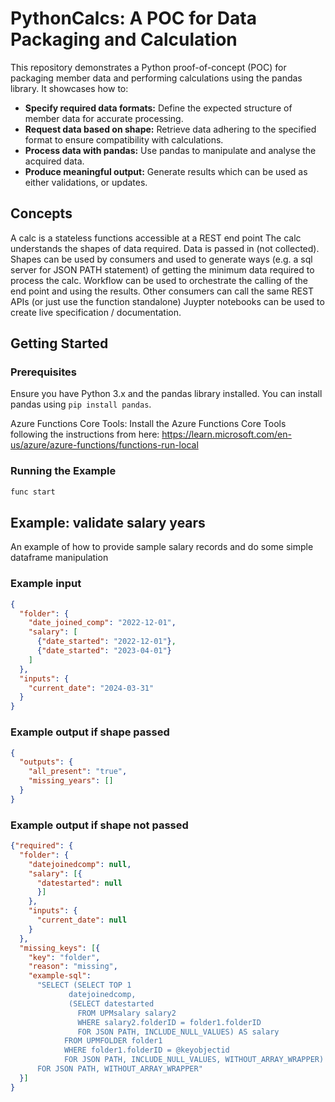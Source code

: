 # PythonCalcs: A POC for Data Packaging and Calculation

This repository demonstrates a Python proof-of-concept (POC) for packaging member data and performing calculations using the pandas library. It showcases how to:

- **Specify required data formats:** Define the expected structure of member data for accurate processing.
- **Request data based on shape:** Retrieve data adhering to the specified format to ensure compatibility with calculations.
- **Process data with pandas:** Use pandas to manipulate and analyse the acquired data.
- **Produce meaningful output:** Generate results which can be used as either validations, or updates.

## Concepts

A calc is a stateless functions accessible at a REST end point
The calc understands the shapes of data required.
Data is passed in (not collected).
Shapes can be used by consumers and used to generate ways (e.g. a sql server for JSON PATH statement) of getting the minimum data required to process the calc.
Workflow can be used to orchestrate the calling of the end point and using the results.
Other consumers can call the same REST APIs (or just use the function standalone)
Juypter notebooks can be used to create live specification / documentation.

## Getting Started

### Prerequisites

Ensure you have Python 3.x and the pandas library installed. You can install pandas using `pip install pandas`.

Azure Functions Core Tools: Install the Azure Functions Core Tools following the instructions from here: https://learn.microsoft.com/en-us/azure/azure-functions/functions-run-local

### Running the Example

   ```bash
   func start
   ```

## Example: validate salary years

An example of how to provide sample salary records and do some simple dataframe manipulation

### Example input

```json
{
  "folder": {
    "date_joined_comp": "2022-12-01",
    "salary": [
      {"date_started": "2022-12-01"},
      {"date_started": "2023-04-01"}
    ]
  },
  "inputs": {
    "current_date": "2024-03-31"
  }
}
```

### Example output if shape passed
```json
{
  "outputs": {
    "all_present": "true", 
    "missing_years": []
  }
}
```

### Example output if shape not passed

```json
{"required": {
  "folder": {
    "datejoinedcomp": null, 
    "salary": [{
      "datestarted": null
      }]
    }, 
    "inputs": {
      "current_date": null
    }
  }, 
  "missing_keys": [{
    "key": "folder", 
    "reason": "missing", 
    "example-sql": 
      "SELECT (SELECT TOP 1 
             datejoinedcomp, 
             (SELECT datestarted
               FROM UPMsalary salary2
               WHERE salary2.folderID = folder1.folderID
               FOR JSON PATH, INCLUDE_NULL_VALUES) AS salary
            FROM UPMFOLDER folder1
            WHERE folder1.folderID = @keyobjectid
            FOR JSON PATH, INCLUDE_NULL_VALUES, WITHOUT_ARRAY_WRAPPER) AS folder 
      FOR JSON PATH, WITHOUT_ARRAY_WRAPPER"
  }]
}
```